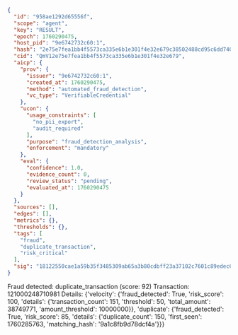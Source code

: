 ```json
{
  "id": "958ae1292d65556f",
  "scope": "agent",
  "key": "RESULT",
  "epoch": 1760290475,
  "host_pid": "9e6742732c60:1",
  "hash": "2e75e7fea1bb4f5573ca335e6b1e301f4e32e679c38502488cd95c6dd7402518",
  "cid": "QmV12e75e7fea1bb4f5573ca335e6b1e301f4e32e679",
  "aicp": {
    "prov": {
      "issuer": "9e6742732c60:1",
      "created_at": 1760290475,
      "method": "automated_fraud_detection",
      "vc_type": "VerifiableCredential"
    },
    "ucon": {
      "usage_constraints": [
        "no_pii_export",
        "audit_required"
      ],
      "purpose": "fraud_detection_analysis",
      "enforcement": "mandatory"
    },
    "eval": {
      "confidence": 1.0,
      "evidence_count": 0,
      "review_status": "pending",
      "evaluated_at": 1760290475
    }
  },
  "sources": [],
  "edges": [],
  "metrics": {},
  "thresholds": {},
  "tags": [
    "fraud",
    "duplicate_transaction",
    "risk_critical"
  ],
  "sig": "18122550cae1a59b35f3485309ab65a3b80cdbff23a37102c7601c89edec6304"
}
```

Fraud detected: duplicate_transaction (score: 92)
Transaction: 121000248710981
Details: {'velocity': {'fraud_detected': True, 'risk_score': 100, 'details': {'transaction_count': 151, 'threshold': 50, 'total_amount': 38749771, 'amount_threshold': 10000000}}, 'duplicate': {'fraud_detected': True, 'risk_score': 85, 'details': {'duplicate_count': 150, 'first_seen': 1760285763, 'matching_hash': '9a1c8fb9d78dcf4a'}}}